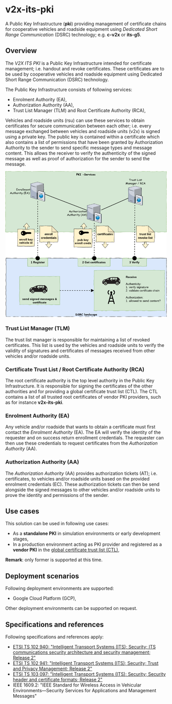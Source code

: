 # v2x-its-pki

A Public Key Infrastructure (**pki**) providing management of certificate chains for cooperative vehicles and roadside equipment using _Dedicated Short Range Communication_ (DSRC) technology; e.g. **c-v2x** or **its-g5**.

## Overview

The _V2X ITS PKI_ is a Public Key Infrastructure intended for certificate management; i.e. handout and revoke certificates. These certificates are to be used by cooperative vehicles and roadside equipment using Dedicated Short Range Communication (DSRC) technology.

The Public Key Infrastructure consists of following services:

- Enrolment Authority (EA),
- Authorization Authority (AA),
- Trust List Manager (TLM) and Root Certificate Authority (RCA),

Vehicles and roadside units (rsu) can use these services to obtain certificates for secure communication between each other; i.e. every message exchanged between vehicles and roadside units (v2x) is signed using a private key. The public key is contained within a certificate which also contains a list of permissions that have been granted by Authorization Authority to the sender to send specific message types and message content. This allows the receiver to verify the authenticity of the signed message as well as proof of authorization for the sender to send the message.

![v2x-its-pki-overview](https://raw.githubusercontent.com/michelm/v2x-its-pki/master/v2x-its-pki-overview.drawio.png)

### Trust List Manager (TLM)

The trust list manager is responsible for maintaining a list of revoked certificates. This list is used by the vehicles and roadside units to verify the validity of signatures and certificates of messages received from other vehicles and/or roadside units.

### Certificate Trust List / Root Certificate Authority (RCA)

The root certificate authority is the top level authority in the Public Key Infrastructure. It is responsible for signing the certificates of the other authorities and for providing a global certificate trust list (CTL). The CTL contains a list of all trusted root certificates of vendor PKI providers, such as for instance **v2x-its-pki**.

### Enrolment Authority (EA)

Any vehicle and/or roadside that wants to obtain a certificate must first contact the _Enrolment Authority_ (EA). The EA will verify the identity of the requester and on success return enrollment credentials. The requester can then use these credentials to request certificates from the _Authorization Authority_ (AA).

### Authorization Authority (AA)

The _Authorization Authority_ (AA) provides authorization tickets (AT); i.e. certificates, to vehicles and/or roadside units based on the provided enrolment credentials (EC). These authorization tickets can then be send alongside the signed messages to other vehicles and/or roadside units to prove the identity and permissions of the sender.

## Use cases

This solution can be used in following use cases:

- As a **standalone PKI** in simulation environments or early development stages,
- In a production environment acting as PKI provider and registered as a **vendor PKI** in the [global certificate trust list (CTL)](https://cpoc.jrc.ec.europa.eu/),

**Remark**: only former is supported at this time.

## Deployment scenarios

Following deployment environments are supported:

- Google Cloud Platform (GCP),

Other deployment environments can be supported on request.

## Specifications and references

Following specifications and references apply:

- [ETSI TS 102 940: "Intelligent Transport Systems (ITS); Security; ITS communications security architecture and security management; Release 2"](https://www.etsi.org/deliver/etsi_ts/102900_102999/102940/02.01.01_60/ts_102940v020101p.pdf)
- [ETSI TS 102 941: "Intelligent Transport Systems (ITS); Security; Trust and Privacy Management; Release 2"](https://www.etsi.org/deliver/etsi_ts/102900_102999/102941/02.02.01_60/ts_102941v020201p.pdf)
- [ETSI TS 103 097: "Intelligent Transport Systems (ITS); Security; Security header and certificate formats; Release 2"](https://www.etsi.org/deliver/etsi_ts/103000_103099/103097/02.01.01_60/ts_103097v020101p.pdf)
- IEEE 1609.2: "IEEE Standard for Wireless Access in Vehicular Environments—Security Services for Applications and Management Messages"
